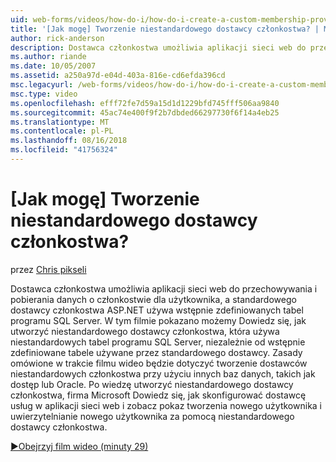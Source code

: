 ```yaml
---
uid: web-forms/videos/how-do-i/how-do-i-create-a-custom-membership-provider
title: '[Jak mogę] Tworzenie niestandardowego dostawcy członkostwa? | Microsoft Docs'
author: rick-anderson
description: Dostawca członkostwa umożliwia aplikacji sieci web do przechowywania i pobierania danych o członkostwie dla użytkownika, a Standardowa używa dostawcy członkostwa platformy ASP.NET Pre-define...
ms.author: riande
ms.date: 10/05/2007
ms.assetid: a250a97d-e04d-403a-816e-cd6efda396cd
msc.legacyurl: /web-forms/videos/how-do-i/how-do-i-create-a-custom-membership-provider
msc.type: video
ms.openlocfilehash: efff72fe7d59a15d1d1229bfd745fff506aa9840
ms.sourcegitcommit: 45ac74e400f9f2b7dbded66297730f6f14a4eb25
ms.translationtype: MT
ms.contentlocale: pl-PL
ms.lasthandoff: 08/16/2018
ms.locfileid: "41756324"
---
```

<a name="how-do-i-create-a-custom-membership-provider"></a>[Jak mogę] Tworzenie niestandardowego dostawcy członkostwa?
====================
przez [Chris pikseli](https://twitter.com/chrispels)

Dostawca członkostwa umożliwia aplikacji sieci web do przechowywania i pobierania danych o członkostwie dla użytkownika, a standardowego dostawcy członkostwa ASP.NET używa wstępnie zdefiniowanych tabel programu SQL Server. W tym filmie pokazano możemy Dowiedz się, jak utworzyć niestandardowego dostawcy członkostwa, która używa niestandardowych tabel programu SQL Server, niezależnie od wstępnie zdefiniowane tabele używane przez standardowego dostawcy. Zasady omówione w trakcie filmu wideo będzie dotyczyć tworzenie dostawców niestandardowych członkostwa przy użyciu innych baz danych, takich jak dostęp lub Oracle. Po wiedzę utworzyć niestandardowego dostawcy członkostwa, firma Microsoft Dowiedz się, jak skonfigurować dostawcę usług w aplikacji sieci web i zobacz pokaz tworzenia nowego użytkownika i uwierzytelnianie nowego użytkownika za pomocą niestandardowego dostawcy członkostwa.

[&#9654;Obejrzyj film wideo (minuty 29)](https://channel9.msdn.com/Blogs/ASP-NET-Site-Videos/how-do-i-create-a-custom-membership-provider)
